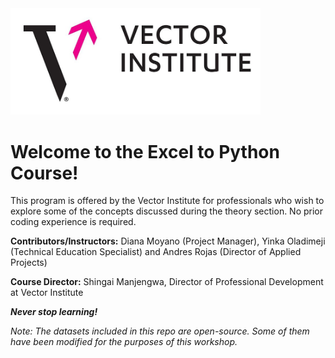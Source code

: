 <img src="https://raw.githubusercontent.com/DianaMoyano1/Python_EDAs/main/Images/LogoVector.jpeg" width="400"/>

# Welcome to the Excel to Python Course!

This program is offered by the Vector Institute for professionals who wish to explore some of the concepts discussed during the theory section. No prior coding experience is required.

**Contributors/Instructors:** Diana Moyano (Project Manager), Yinka Oladimeji (Technical Education Specialist) and Andres Rojas (Director of Applied Projects)

**Course Director:** Shingai Manjengwa, Director of Professional Development at Vector Institute
 
***Never stop learning!***


*Note: The datasets included in this repo are open-source. Some of them have been modified for the purposes of this workshop.*
